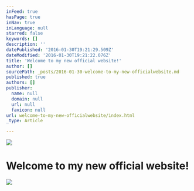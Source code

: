 ```yaml
---
inFeed: true
hasPage: true
inNav: true
inLanguage: null
starred: false
keywords: []
description: ''
datePublished: '2016-01-30T19:21:29.509Z'
dateModified: '2016-01-30T19:21:22.076Z'
title: 'Welcome to my new official website!'
author: []
sourcePath: _posts/2016-01-30-welcome-to-my-new-officialwebsite.md
published: true
authors: []
publisher:
  name: null
  domain: null
  url: null
  favicon: null
url: welcome-to-my-new-officialwebsite/index.html
_type: Article

---
```

![](https://s3-us-west-2.amazonaws.com/the-grid-img/p/942c4cc351a037c389333c9552c427cfa9447bcd.jpg)

# Welcome to my new official website!
![](https://the-grid-user-content.s3-us-west-2.amazonaws.com/6c9c7131-e121-4365-bcf0-ee1881bc5111.jpg)